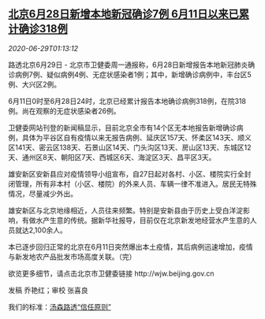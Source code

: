 <!--1593393793000-->
[北京6月28日新增本地新冠确诊7例 6月11日以来已累计确诊318例](https://cn.reuters.com/article/beijing-covid-infections-0629-idCNKBS24003F)
------

<div><i>2020-06-29T01:13:12</i></div><div class="StandardArticleBody_body"><p>路透北京6月29日 - 北京市卫健委周一通报称，6月28日新增报告本地新冠肺炎确诊病例7例、疑似病例4例、无症状感染者1例；其中，新增确诊病例中，丰台区5例、大兴区2例。 </p><p>6月11日0时至6月28日24时，北京已经累计报告本地确诊病例318例，在院318例。尚在观察的无症状感染者26例。 </p><p>卫健委网站刊登的新闻稿显示，目前北京全市有14个区无本地报告新增确诊病例，具体为平谷区自有疫情以来无报告病例、延庆区157天、怀柔区143天、顺义区141天、密云区138天、石景山区14天、门头沟区13天、房山区13天、东城区12天、通州区8天、朝阳区7天、西城区6天、海淀区3天、昌平区3天。  </p><p>雄安新区安新县应对疫情领导小组宣布，自27日起对各村、小区、楼院实行全封闭管理，所有非本村（小区、楼院）的外来人员、车辆一律不准进入。居民无特殊情况，尽量减少外出。    </p><p>雄安新区与北京地缘相近，人员往来频繁。特别是安新县由于历史上受白洋淀影响，有做水产生意的传统。据新华社报导，目前仅在北京新发地经营水产生意的人员就达2,100余人。 </p><p>本已逐步回归正常的北京在6月11日突然爆出本土疫情，其后病例迅速增加，疫情与新发地农产品批发市场高度关联。（完） </p><p>欲览更多细节，请点击北京市卫健委链接 http://wjw.beijing.gov.cn </p><div class="Attribution_container"><div class="Attribution_attribution"><p class="Attribution_content">发稿 乔艳红；审校 张喜良 </p></div></div><div class="StandardArticleBody_trustBadgeContainer"><span class="StandardArticleBody_trustBadgeTitle">我们的标准：</span><span class="trustBadgeUrl"><a href="https://www.thomsonreuters.cn/content/dam/openweb/documents/pdf/china/brochures/about-us-1.pdf">汤森路透“信任原则”</a></span></div></div>
